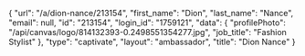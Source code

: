 {
    "url": "\/a\/dion-nance\/213154",
    "first_name": "Dion",
    "last_name": "Nance",
    "email": null,
    "id": "213154",
    "login_id": "1759121",
    "data": {
        "profilePhoto": "\/api\/canvas\/logo\/814132393-0.2498551354277.jpg",
        "job_title": "Fashion Stylist"
    },
    "type": "captivate",
    "layout": "ambassador",
    "title": "Dion Nance"
}